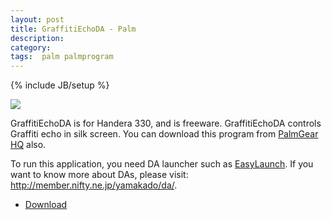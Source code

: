 ```yaml
---
layout: post
title: GraffitiEchoDA - Palm
description: 
category: 
tags:  palm palmprogram
---
```

{% include JB/setup %}

![](http://farm4.staticflickr.com/3787/13211369873_17b0ae5048_o.jpg)

GraffitiEchoDA is for Handera 330, and is freeware. GraffitiEchoDA controls Graffiti echo in silk screen. 
You can download this program from [PalmGear HQ](http://palmgear.com/software/showsoftware.cfm?prodID=40544) also. 

To run this application, you need DA launcher such as
[EasyLaunch](http://palmgear.com/software/showsoftware.cfm?prodID=8774). If you want to know more
about DAs, please visit: http://member.nifty.ne.jp/yamakado/da/.

- [Download](https://dl.dropboxusercontent.com/u/4345768/jmjeong.com/graffiiti-echo-da.zip)
